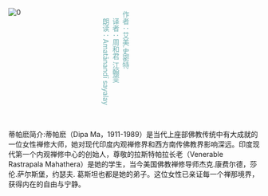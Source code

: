 <div>
<div style="float:left">

![0](./img/0.webp)

</div>
<div style="float:left; width:10em">&nbsp</div>
<div style="float:left; padding:20px;text-align:top; color: rgb(112, 177, 178); writing-mode: vertical-rl ">
作者：艾美.史密特

译者：周和君  江翰雯

朗读：Amatānandī sayalay

</div>
<div style="clear:both"></div>
</div>

蒂帕麽简介:蒂帕麽（Dipa Ma，1911-1989）是当代上座部佛教传统中有大成就的一位女性禅修大师，她对现代印度内观禅修界和西方南传佛教界影响深远。印度现代第一个内观禅修中心的创始人，尊敬的拉斯特帕拉长老（Venerable Rastrapala Mahathera）是她的学生，当今美国佛教禅修导师杰克.康费尔德，莎伦.萨尔斯堡，约瑟夫. 葛斯坦也都是她的弟子。这位女性已亲证每一个禅那境界，获得内在的自由与宁静。
